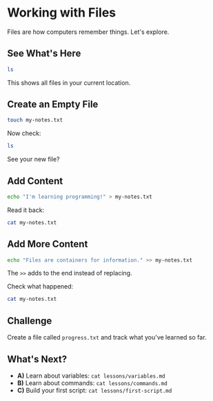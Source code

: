 # Working with Files

Files are how computers remember things. Let's explore.

## See What's Here

```bash
ls
```

This shows all files in your current location.

## Create an Empty File

```bash
touch my-notes.txt
```

Now check:

```bash
ls
```

See your new file?

## Add Content

```bash
echo "I'm learning programming!" > my-notes.txt
```

Read it back:

```bash
cat my-notes.txt
```

## Add More Content

```bash
echo "Files are containers for information." >> my-notes.txt
```

The `>>` adds to the end instead of replacing.

Check what happened:

```bash
cat my-notes.txt
```

## Challenge

Create a file called `progress.txt` and track what you've learned so far.

## What's Next?

- **A)** Learn about variables: `cat lessons/variables.md`
- **B)** Learn about commands: `cat lessons/commands.md`
- **C)** Build your first script: `cat lessons/first-script.md`